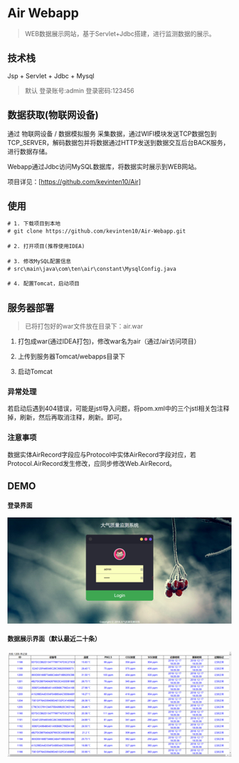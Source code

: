 # Air Webapp

> WEB数据展示网站，基于Servlet+Jdbc搭建，进行监测数据的展示。

## 技术栈

Jsp + Servlet + Jdbc + Mysql 

> 默认 登录账号:admin 登录密码:123456

## 数据获取(物联网设备)

通过 物联网设备 / 数据模拟服务 采集数据，通过WIFI模块发送TCP数据包到TCP_SERVER，解码数据包并将数据通过HTTP发送到数据交互后台BACK服务，进行数据存储。

Webapp通过Jdbc访问MySQL数据库，将数据实时展示到WEB网站。

项目详见：[https://github.com/kevinten10/Air]

## 使用

```txt
# 1. 下载项目到本地
# git clone https://github.com/kevinten10/Air-Webapp.git

# 2. 打开项目(推荐使用IDEA)

# 3. 修改MySQL配置信息
# src\main\java\com\ten\air\constant\MysqlConfig.java

# 4. 配置Tomcat，启动项目
```

## 服务器部署

> 已将打包好的war文件放在目录下：air.war

1. 打包成war(通过IDEA打包)，修改war名为air（通过/air访问项目）

2. 上传到服务器Tomcat/webapps目录下

3. 启动Tomcat

### 异常处理

若启动后遇到404错误，可能是jstl导入问题，将pom.xml中的三个jstl相关包注释掉，刷新，然后再取消注释，刷新。即可。

### 注意事项

数据实体AirRecord字段应与Protocol中实体AirRecord字段对应，若Protocol.AirRecord发生修改，应同步修改Web.AirRecord。

## DEMO

#### 登录界面

![登录](images/登录.png)

#### 数据展示界面（默认最近二十条）

![数据](images/数据展示.png)